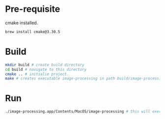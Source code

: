 # Pre-requisite

cmake installed. 
```bash
brew install cmake@3.30.5
```

# Build 
```bash
mkdir build # create build directory
cd build # navigate to this directory
cmake .. # initialie project.
make # creates executable image-processing in path build/image-processing.app/Contents/MacOS/image-processing
```

# Run
```bash
./image-processing.app/Contents/MacOS/image-processing # this will execute the file (make sure to run in when inside build or ./build/image-processing.app/Contents/MacOS/image-processing if in root dir
```
